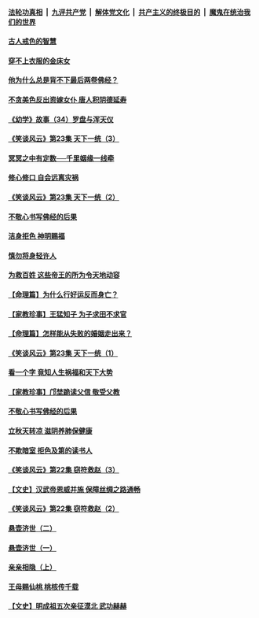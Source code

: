 ####  [法轮功真相](../../../../basic/blob/master/README.md?t=08152348) &nbsp;|&nbsp; [九评共产党](../../../../9ping.md/blob/master/README.md?t=08152348) &nbsp;|&nbsp; [解体党文化](../../../../jtdwh.md/blob/master/README.md?t=08152348)  &nbsp;|&nbsp; [共产主义的终极目的](../../../../gczydzjmd.md/blob/master/README.md?t=08152348) &nbsp;|&nbsp; [魔鬼在统治我们的世界](../../../../mgztzwmdsj.md/blob/master/README.md?t=08152348) 

#### [古人戒色的智慧](../pages/prog647/a102644639.md?t=08152348) 

#### [穿不上衣服的金床女](../pages/prog647/a102644620.md?t=08152348) 

#### [他为什么总是背不下最后两卷佛经？](../pages/prog647/a102644587.md?t=08152348) 

#### [不贪美色反出资嫁女仆 唐人积阴德延寿](../pages/prog647/a102643957.md?t=08152348) 

#### [《幼学》故事（34）罗盘与浑天仪](../pages/prog647/a102643951.md?t=08152348) 

#### [《笑谈风云》第23集 天下一统（3）](../pages/prog647/a102643937.md?t=08152348) 

#### [冥冥之中有定数──千里姻缘一线牵](../pages/prog647/a102643074.md?t=08152348) 

#### [修心修口 自会远离灾祸](../pages/prog647/a102643036.md?t=08152348) 

#### [《笑谈风云》第23集 天下一统（2）](../pages/prog647/a102643014.md?t=08152348) 

#### [不敬心书写佛经的后果](../pages/prog647/a102642368.md?t=08152348) 

#### [洁身拒色 神明赐福](../pages/prog647/a102642363.md?t=08152348) 

#### [慎勿将身轻许人](../pages/prog647/a102642222.md?t=08152348) 

#### [为救百姓 这些帝王的所为令天地动容](../pages/prog647/a102642052.md?t=08152348) 

#### [【命理篇】为什么行好运反而身亡？](../pages/prog647/a102641592.md?t=08152348) 

#### [【家教珍事】王猛知子 为子求田不求官](../pages/prog647/a102641580.md?t=08152348) 

#### [【命理篇】怎样能从失败的婚姻走出来？](../pages/prog647/a102640802.md?t=08152348) 

#### [《笑谈风云》第23集 天下一统（1）](../pages/prog647/a102640791.md?t=08152348) 

#### [看一个字 竟知人生祸福和天下大势](../pages/prog647/a102640137.md?t=08152348) 

#### [【家教珍事】邝埜跪读父信 敬受父教](../pages/prog647/a102640131.md?t=08152348) 

#### [不敬心书写佛经的后果](../pages/prog647/a102639970.md?t=08152348) 

#### [立秋天转凉 滋阴养肺保健康](../pages/prog647/a102639236.md?t=08152348) 

#### [不欺暗室 拒色及第的读书人](../pages/prog647/a102639223.md?t=08152348) 

#### [《笑谈风云》第22集 窃符救赵（3）](../pages/prog647/a102639213.md?t=08152348) 

#### [【文史】汉武帝恩威并施 保障丝绸之路通畅](../pages/prog647/a102638665.md?t=08152348) 

#### [《笑谈风云》第22集 窃符救赵（2）](../pages/prog647/a102638635.md?t=08152348) 

#### [悬壶济世（二）](../pages/prog647/a102637876.md?t=08152348) 

#### [悬壶济世（一）](../pages/prog647/a102637864.md?t=08152348) 

#### [亲亲相隐（上）](../pages/prog647/a102637311.md?t=08152348) 

#### [王母赐仙桃 桃核传千载](../pages/prog647/a102636523.md?t=08152348) 

#### [【文史】明成祖五次亲征漠北 武功赫赫](../pages/prog647/a102636519.md?t=08152348) 

